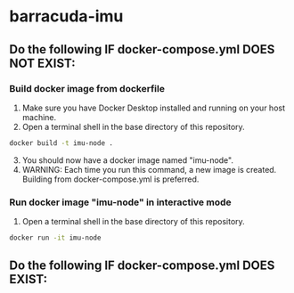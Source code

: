 # barracuda-imu

## Do the following IF docker-compose.yml DOES NOT EXIST:

### Build docker image from dockerfile
1. Make sure you have Docker Desktop installed and running on your host machine.
2. Open a terminal shell in the base directory of this repository.
```bash
docker build -t imu-node .
```
3. You should now have a docker image named "imu-node".
4. WARNING: Each time you run this command, a new image is created. Building from docker-compose.yml is preferred.

### Run docker image "imu-node" in interactive mode
1. Open a terminal shell in the base directory of this repository.
```bash
docker run -it imu-node
```

## Do the following IF docker-compose.yml DOES EXIST: